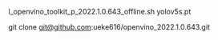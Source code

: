 l_openvino_toolkit_p_2022.1.0.643_offline.sh
yolov5s.pt

git clone git@github.com:ueke616/openvino_2022.1.0.643.git
